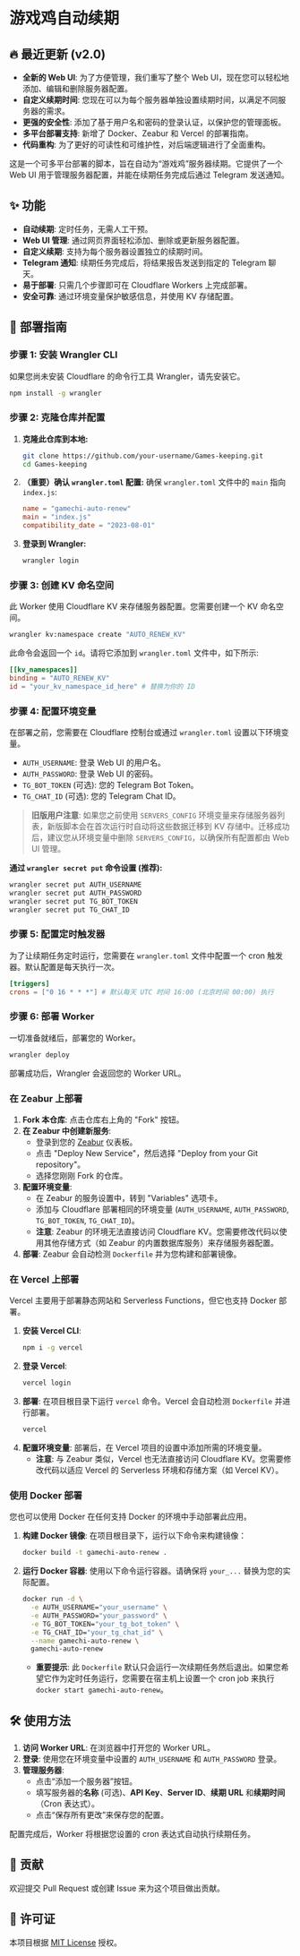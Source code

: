 # 游戏鸡自动续期

## 🔥 最近更新 (v2.0)

- **全新的 Web UI**: 为了方便管理，我们重写了整个 Web UI，现在您可以轻松地添加、编辑和删除服务器配置。
- **自定义续期时间**: 您现在可以为每个服务器单独设置续期时间，以满足不同服务器的需求。
- **更强的安全性**: 添加了基于用户名和密码的登录认证，以保护您的管理面板。
- **多平台部署支持**: 新增了 Docker、Zeabur 和 Vercel 的部署指南。
- **代码重构**: 为了更好的可读性和可维护性，对后端逻辑进行了全面重构。

这是一个可多平台部署的脚本，旨在自动为“游戏鸡”服务器续期。它提供了一个 Web UI 用于管理服务器配置，并能在续期任务完成后通过 Telegram 发送通知。

## ✨ 功能

- **自动续期**: 定时任务，无需人工干预。
- **Web UI 管理**: 通过网页界面轻松添加、删除或更新服务器配置。
- **自定义续期**: 支持为每个服务器设置独立的续期时间。
- **Telegram 通知**: 续期任务完成后，将结果报告发送到指定的 Telegram 聊天。
- **易于部署**: 只需几个步骤即可在 Cloudflare Workers 上完成部署。
- **安全可靠**: 通过环境变量保护敏感信息，并使用 KV 存储配置。

## 🚀 部署指南

### 步骤 1: 安装 Wrangler CLI

如果您尚未安装 Cloudflare 的命令行工具 Wrangler，请先安装它。

```bash
npm install -g wrangler
```

### 步骤 2: 克隆仓库并配置

1.  **克隆此仓库到本地:**
    ```bash
    git clone https://github.com/your-username/Games-keeping.git
    cd Games-keeping
    ```

2.  **（重要）确认 `wrangler.toml` 配置:**
    确保 `wrangler.toml` 文件中的 `main` 指向 `index.js`:
    ```toml
    name = "gamechi-auto-renew"
    main = "index.js"
    compatibility_date = "2023-08-01"
    ```

3.  **登录到 Wrangler:**
    ```bash
    wrangler login
    ```

### 步骤 3: 创建 KV 命名空间

此 Worker 使用 Cloudflare KV 来存储服务器配置。您需要创建一个 KV 命名空间。

```bash
wrangler kv:namespace create "AUTO_RENEW_KV"
```

此命令会返回一个 `id`。请将它添加到 `wrangler.toml` 文件中，如下所示:

```toml
[[kv_namespaces]]
binding = "AUTO_RENEW_KV"
id = "your_kv_namespace_id_here" # 替换为你的 ID
```

### 步骤 4: 配置环境变量

在部署之前，您需要在 Cloudflare 控制台或通过 `wrangler.toml` 设置以下环境变量。

-   `AUTH_USERNAME`: 登录 Web UI 的用户名。
-   `AUTH_PASSWORD`: 登录 Web UI 的密码。
-   `TG_BOT_TOKEN` (可选): 您的 Telegram Bot Token。
-   `TG_CHAT_ID` (可选): 您的 Telegram Chat ID。

> **旧版用户注意**:
> 如果您之前使用 `SERVERS_CONFIG` 环境变量来存储服务器列表，新版脚本会在首次运行时自动将这些数据迁移到 KV 存储中。迁移成功后，建议您从环境变量中删除 `SERVERS_CONFIG`，以确保所有配置都由 Web UI 管理。

**通过 `wrangler secret put` 命令设置 (推荐):**

```bash
wrangler secret put AUTH_USERNAME
wrangler secret put AUTH_PASSWORD
wrangler secret put TG_BOT_TOKEN
wrangler secret put TG_CHAT_ID
```

### 步骤 5: 配置定时触发器

为了让续期任务定时运行，您需要在 `wrangler.toml` 文件中配置一个 cron 触发器。默认配置是每天执行一次。

```toml
[triggers]
crons = ["0 16 * * *"] # 默认每天 UTC 时间 16:00 (北京时间 00:00) 执行
```

### 步骤 6: 部署 Worker

一切准备就绪后，部署您的 Worker。

```bash
wrangler deploy
```

部署成功后，Wrangler 会返回您的 Worker URL。

### 在 Zeabur 上部署

1.  **Fork 本仓库**: 点击仓库右上角的 "Fork" 按钮。
2.  **在 Zeabur 中创建新服务**:
    *   登录到您的 [Zeabur](https://zeabur.com) 仪表板。
    *   点击 "Deploy New Service"，然后选择 "Deploy from your Git repository"。
    *   选择您刚刚 Fork 的仓库。
3.  **配置环境变量**:
    *   在 Zeabur 的服务设置中，转到 "Variables" 选项卡。
    *   添加与 Cloudflare 部署相同的环境变量 (`AUTH_USERNAME`, `AUTH_PASSWORD`, `TG_BOT_TOKEN`, `TG_CHAT_ID`)。
    *   **注意**: Zeabur 的环境无法直接访问 Cloudflare KV。您需要修改代码以使用其他存储方式（如 Zeabur 的内置数据库服务）来存储服务器配置。
4.  **部署**: Zeabur 会自动检测 `Dockerfile` 并为您构建和部署镜像。

### 在 Vercel 上部署

Vercel 主要用于部署静态网站和 Serverless Functions，但它也支持 Docker 部署。

1.  **安装 Vercel CLI**:
    ```bash
    npm i -g vercel
    ```
2.  **登录 Vercel**:
    ```bash
    vercel login
    ```
3.  **部署**:
    在项目根目录下运行 `vercel` 命令。Vercel 会自动检测 `Dockerfile` 并进行部署。
    ```bash
    vercel
    ```
4.  **配置环境变量**:
    部署后，在 Vercel 项目的设置中添加所需的环境变量。
    *   **注意**: 与 Zeabur 类似，Vercel 也无法直接访问 Cloudflare KV。您需要修改代码以适应 Vercel 的 Serverless 环境和存储方案（如 Vercel KV）。

### 使用 Docker 部署

您也可以使用 Docker 在任何支持 Docker 的环境中手动部署此应用。

1.  **构建 Docker 镜像**:
    在项目根目录下，运行以下命令来构建镜像：
    ```bash
    docker build -t gamechi-auto-renew .
    ```
2.  **运行 Docker 容器**:
    使用以下命令运行容器。请确保将 `your_...` 替换为您的实际配置。
    ```bash
    docker run -d \
      -e AUTH_USERNAME="your_username" \
      -e AUTH_PASSWORD="your_password" \
      -e TG_BOT_TOKEN="your_tg_bot_token" \
      -e TG_CHAT_ID="your_tg_chat_id" \
      --name gamechi-auto-renew \
      gamechi-auto-renew
    ```
    *   **重要提示**: 此 `Dockerfile` 默认只会运行一次续期任务然后退出。如果您希望它作为定时任务运行，您需要在宿主机上设置一个 cron job 来执行 `docker start gamechi-auto-renew`。

## 🛠️ 使用方法

1.  **访问 Worker URL**: 在浏览器中打开您的 Worker URL。
2.  **登录**: 使用您在环境变量中设置的 `AUTH_USERNAME` 和 `AUTH_PASSWORD` 登录。
3.  **管理服务器**:
    -   点击“添加一个服务器”按钮。
    -   填写服务器的**名称** (可选)、**API Key**、**Server ID**、**续期 URL** 和**续期时间**（Cron 表达式）。
    -   点击“保存所有更改”来保存您的配置。

配置完成后，Worker 将根据您设置的 cron 表达式自动执行续期任务。

## 🤝 贡献

欢迎提交 Pull Request 或创建 Issue 来为这个项目做出贡献。

## 📄 许可证

本项目根据 [MIT License](LICENSE) 授权。
